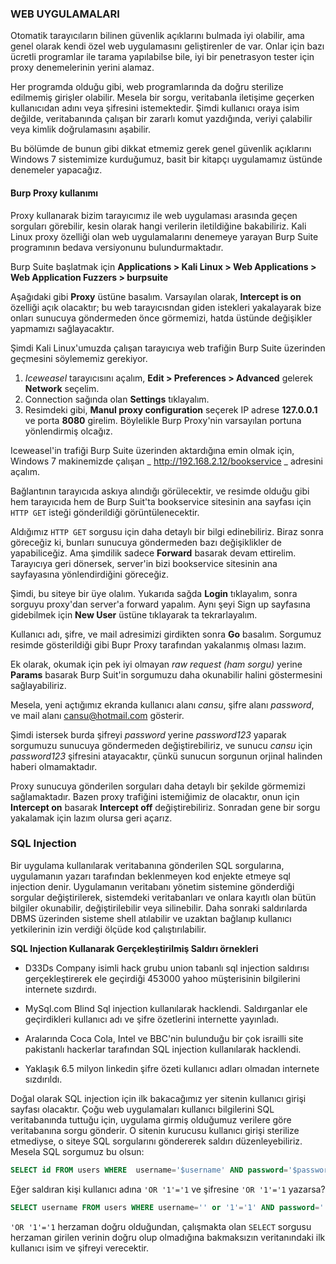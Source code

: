 ### WEB UYGULAMALARI

Otomatik tarayıcıların bilinen güvenlik açıklarını bulmada iyi olabilir, ama genel olarak kendi özel web uygulamasını geliştirenler de var. Onlar için bazı ücretli programlar ile tarama yapılabilse bile, iyi bir penetrasyon tester için proxy denemelerinin yerini alamaz.

Her programda olduğu gibi, web programlarında da doğru sterilize edilmemiş girişler olabilir. Mesela bir sorgu, veritabanla iletişime geçerken kullanıcıdan adını veya şifresini istemektedir. Şimdi kullanıcı oraya isim değilde, veritabanında çalışan bir zararlı komut yazdığında, veriyi çalabilir veya kimlik doğrulamasını aşabilir.

Bu bölümde de bunun gibi dikkat etmemiz gerek genel güvenlik açıklarını Windows 7 sistemimize kurduğumuz, basit bir kitapçı uygulamamız üstünde denemeler yapacağız.

#### Burp Proxy kullanımı

Proxy kullanarak bizim tarayıcımız ile web uygulaması arasında geçen sorguları görebilir, kesin olarak hangi verilerin iletildiğine bakabiliriz. Kali Linux proxy özelliği olan web uygulamalarını denemeye yarayan Burp Suite programının bedava versiyonunu bulundurmaktadır.

Burp Suite başlatmak için __Applications > Kali Linux > Web Applications > Web Application Fuzzers > burpsuite__ 

Aşağıdaki gibi __Proxy__ üstüne basalım. Varsayılan olarak, __Intercept is on__ özelliği açık olacaktır; bu web tarayıcısndan giden istekleri yakalayarak bize onları sunucuya göndermeden önce görmemizi, hatda üstünde değişikler yapmamızı sağlayacaktır.

Şimdi Kali Linux'umuzda çalışan tarayıcıya web trafiğin Burp Suite üzerinden geçmesini söylememiz gerekiyor.

1. _Iceweasel_ tarayıcısını açalım, __Edit > Preferences > Advanced__ gelerek __Network__ seçelim.
2. Connection sağında olan __Settings__ tıklayalım.
3. Resimdeki gibi, __Manul proxy configuration__ seçerek IP adrese __127.0.0.1__ ve porta __8080__ girelim. Böylelikle Burp Proxy'nin varsayılan portuna yönlendirmiş olcağız.

Iceweasel'in trafiği Burp Suite üzerinden aktardığına emin olmak için, Windows 7 makinemizde çalışan _ http://192.168.2.12/bookservice _ adresini açalım.

Bağlantının tarayıcıda askıya alındığı görülecektir, ve resimde olduğu gibi hem tarayıcıda hem de Burp Suit'ta bookservice sitesinin ana sayfası için `HTTP GET` isteği gönderildiği görüntülenecektir.

Aldığımız `HTTP GET` sorgusu için daha detaylı bir bilgi edinebiliriz. Biraz sonra göreceğiz ki, bunları sunucuya göndermeden bazı değişiklikler de yapabiliceğiz. Ama şimdilik sadece __Forward__ basarak devam ettirelim. Tarayıcıya geri dönersek, server'in bizi bookservice sitesinin ana sayfayasına yönlendirdiğini göreceğiz.

Şimdi, bu siteye bir üye olalım. Yukarıda sağda __Login__ tıklayalım, sonra sorguyu proxy'dan server'a forward yapalım. Aynı şeyi Sign up sayfasına gidebilmek için __New User__ üstüne tıklayarak ta tekrarlayalım.

Kullanıcı adı, şifre, ve mail adresimizi girdikten sonra __Go__ basalım. Sorgumuz resimde gösterildiği gibi Bupr Proxy tarafından yakalanmış olması lazım.

Ek olarak, okumak için pek iyi olmayan _raw request (ham sorgu)_ yerine __Params__ basarak Burp Suit'in sorgumuzu daha okunabilir halini göstermesini sağlayabiliriz.

Mesela, yeni açtığımız ekranda kullanıcı alanı _cansu_, şifre alanı _password_, ve mail alanı cansu@hotmail.com gösterir.

Şimdi istersek burda şifreyi _password_ yerine _password123_ yaparak sorgumuzu sunucuya göndermeden değiştirebiliriz, ve sunucu _cansu_ için _password123_ şifresini atayacaktır, çünkü sunucun sorgunun orjinal halinden haberi olmamaktadır.

Proxy sunucuya gönderilen sorguları daha detaylı bir şekilde görmemizi sağlamaktadır. Bazen proxy trafiğini istemiğimiz de olacaktır, onun için __Intercept on__ basarak __Intercept off__ değiştirebiliriz. Sonradan gene bir sorgu yakalamak için lazım olursa geri açarız.

### SQL Injection

Bir uygulama kullanılarak veritabanına gönderilen SQL sorgularına, uygulamanın yazarı tarafından beklenmeyen kod enjekte etmeye sql injection denir. Uygulamanın veritabanı yönetim sistemine gönderdiği sorgular değiştirilerek, sistemdeki veritabanları ve onlara kayıtlı olan bütün bilgiler okunabilir, değiştirilebilir veya silinebilir. Daha sonraki saldırılarda DBMS üzerinden sisteme shell atılabilir ve uzaktan bağlanıp kullanıcı yetkilerinin izin verdiği ölçüde kod çalıştırılabilir.

__SQL Injection Kullanarak Gerçekleştirilmiş Saldırı örnekleri__

* D33Ds Company isimli hack grubu union tabanlı sql injection saldırısı gerçekleştirerek ele geçirdiği 453000 yahoo müşterisinin bilgilerini internete sızdırdı.

* MySql.com Blind Sql injection kullanılarak hacklendi. Saldırganlar ele geçirdikleri kullanıcı adı ve şifre özetlerini internette yayınladı.

* Aralarında Coca Cola, Intel ve BBC'nin bulunduğu bir çok israilli site pakistanlı hackerlar tarafından SQL injection kullanılarak hacklendi.

* Yaklaşık 6.5 milyon linkedin şifre özeti kullanıcı adları olmadan internete sızdırıldı.

Doğal olarak SQL injection için ilk bakacağımız yer sitenin kullanıcı girişi sayfası olacaktır. Çoğu web uygulamaları kullanıcı bilgilerini SQL veritabanında tuttuğu için, uygulama girmiş olduğumuz verilere göre veritabanına sorgu gönderir. O sitenin kurucusu kullanıcı girişi sterilize etmediyse, o siteye SQL sorgularını göndererek saldırı düzenleyebiliriz. Mesela SQL sorgumuz bu olsun:

```sql
SELECT id FROM users WHERE  username='$username' AND password='$password';
```

Eğer saldıran kişi kullanıcı adına `'OR '1'='1` ve şifresine `'OR '1'='1` yazarsa?

```sql
SELECT username FROM users WHERE username='' or '1'='1' AND password='' or '1'='1'
```

`'OR '1'='1`  herzaman doğru olduğundan, çalışmakta olan `SELECT` sorgusu herzaman girilen verinin doğru olup olmadığına bakmaksızın veritanındaki ilk kullanıcı isim ve şifreyi verecektir.























